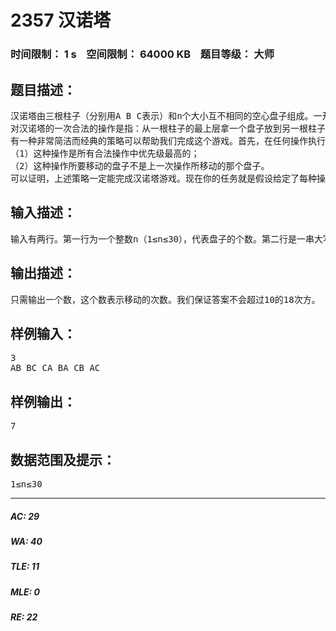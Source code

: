 # 2357 汉诺塔   
### 时间限制： 1 s&nbsp;&nbsp;&nbsp;&nbsp;空间限制： 64000 KB&nbsp;&nbsp;&nbsp;&nbsp;题目等级： 大师  
## 题目描述：  

<pre>
汉诺塔由三根柱子（分别用A B C表示）和n个大小互不相同的空心盘子组成。一开始n个盘子都摞在柱子A上，大的在下面，小的在上面，形成了一个塔状的锥形体。
对汉诺塔的一次合法的操作是指：从一根柱子的最上层拿一个盘子放到另一根柱子的最上层，同时要保证被移动的盘子一定放在比它更大的盘子上面（如果移动到空柱子上就不需要满足这个要求）。我们可以用两个字母来描述一次操作：第一个字母代表起始柱子，第二个字母代表目标柱子。例如，AB就是把柱子A最上面的那个盘子移到柱子B。汉诺塔的游戏目标是将所有的盘子从柱子A移动到柱子B或柱子C上面。
有一种非常简洁而经典的策略可以帮助我们完成这个游戏。首先，在任何操作执行之前，我们以任意的次序为六种操作（AB、AC、BA、BC、CA和CB）赋予不同的优先级，然后，我们总是选择符合以下两个条件的操作来移动盘子，直到所有的盘子都从柱子A移动到另一根柱子：
（1）这种操作是所有合法操作中优先级最高的；
（2）这种操作所要移动的盘子不是上一次操作所移动的那个盘子。
可以证明，上述策略一定能完成汉诺塔游戏。现在你的任务就是假设给定了每种操作的优先级，计算按照上述策略操作汉诺塔移动所需要的步骤数。
</pre>
  
  
## 输入描述：  

<pre>
输入有两行。第一行为一个整数n（1≤n≤30），代表盘子的个数。第二行是一串大写的ABC字符，代表六种操作的优先级，靠前的操作具有较高的优先级。每种操作都由一个空格隔开。
</pre>
  
  
## 输出描述：  

<pre>
只需输出一个数，这个数表示移动的次数。我们保证答案不会超过10的18次方。
</pre>
  
  
## 样例输入：  

<pre>
3
AB BC CA BA CB AC
</pre>
  
  
## 样例输出：  

<pre>
7
</pre>
  
  
## 数据范围及提示：  

<pre>
1≤n≤30
</pre>
  
  
***  

##### AC: 29  
##### WA: 40  
##### TLE: 11  
##### MLE: 0  
##### RE: 22  
